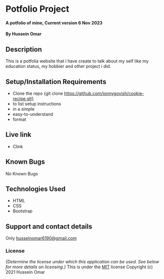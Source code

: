 # Potfolio Project
#### A potfolio of mine, Current version 6 Nov 2023
#### By **Hussein Omar**
## Description
This is a potfolia website that i have create to talk about my self like my education status, my hobbier and other project i did.
## Setup/Installation Requirements
* Clone the repo {git clone https://github.com/jonnygovish/cookie-recipe.git}
* to list setup instructions
* in a simple
* easy-to-understand
* format
## Live link 
* Clink 
## Known Bugs
No Known Bugs
## Technologies Used
* HTML
* CSS
* Bootstrap
## Support and contact details
Only husseinomar6190@gmail.com
### License
*{Determine the license under which this application can be used.  See below for more details on licensing.}*
This is under the [MIT](LICENSE) license
Copyright (c) 2021  Hussein Omar 
